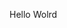 Hello Wolrd



























































































































































































































































































































































































































































































































































































































































































































































































































































































































































































































































































































































































































































































































































































































































































































































































































































































































































































































































































































































































































































































































































































































































































































































































































































































































































































































































































































































































































































































































